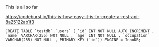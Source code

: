 This is all so far

https://codeburst.io/this-is-how-easy-it-is-to-create-a-rest-api-8a25122ab1f3

````
CREATE TABLE `testdb`.`users` ( `id` INT NOT NULL AUTO_INCREMENT , `name` VARCHAR(255) NOT NULL , `age` INT NOT NULL , `occupation` VARCHAR(255) NOT NULL , PRIMARY KEY (`id`)) ENGINE = InnoDB;
````